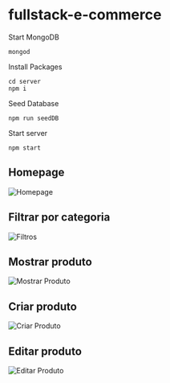 # fullstack-e-commerce

Start MongoDB

```
mongod
```

Install Packages

```
cd server
npm i
```

Seed Database

```
npm run seedDB
```

Start server

```
npm start
```

## Homepage

![Homepage](https://i.imgur.com/idFaU9b.jpeg "Homepage")

## Filtrar por categoria

![Filtros](https://i.imgur.com/ga2iwOK.png "Filtros")

## Mostrar produto

![Mostrar Produto](https://i.imgur.com/VK2K3j4.png "Mostrar Produto")

## Criar produto

![Criar Produto](https://i.imgur.com/YQTiywB.png "Criar Produto")

## Editar produto

![Editar Produto](https://i.imgur.com/15Afef3.png "Editar Produto")
